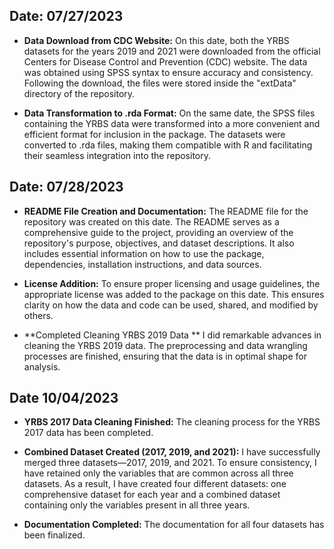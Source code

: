 ## Date: 07/27/2023

- **Data Download from CDC Website:**
On this date, both the YRBS datasets for the years 2019 and 2021 were downloaded from the official Centers for Disease Control and Prevention (CDC) website. The data was obtained using SPSS syntax to ensure accuracy and consistency. Following the download, the files were stored inside the "extData" directory of the repository.

- **Data Transformation to .rda Format:**
On the same date, the SPSS files containing the YRBS data were transformed into a more convenient and efficient format for inclusion in the package. The datasets were converted to .rda files, making them compatible with R and facilitating their seamless integration into the repository.

## Date: 07/28/2023

- **README File Creation and Documentation:**
The README file for the repository was created on this date. 
The README serves as a comprehensive guide to the project, providing an overview of the repository's purpose, objectives, and dataset descriptions. It also includes essential information on how to use the package, dependencies, installation instructions, and data sources.

- **License Addition:**
To ensure proper licensing and usage guidelines, the appropriate license was added to the package on this date. This ensures clarity on how the data and code can be used, shared, and modified by others.

- **Completed Cleaning YRBS 2019 Data **
I did remarkable advances in cleaning the YRBS 2019 data. The preprocessing and data wrangling processes are finished, ensuring that the data is in optimal shape for analysis.

## Date 10/04/2023

- **YRBS 2017 Data Cleaning Finished:**
The cleaning process for the YRBS 2017 data has been completed.

- **Combined Dataset Created (2017, 2019, and 2021):**
I have successfully merged three datasets—2017, 2019, and 2021. To ensure consistency, I have retained only the variables that are common across all three datasets. As a result, I have created four different datasets: one comprehensive dataset for each year and a combined dataset containing only the variables present in all three years.

- **Documentation Completed:**
The documentation for all four datasets has been finalized.








